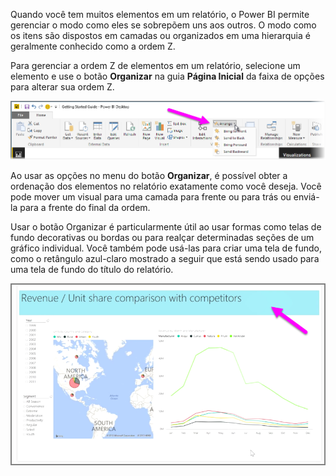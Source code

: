 Quando você tem muitos elementos em um relatório, o Power BI permite gerenciar o modo como eles se sobrepõem uns aos outros. O modo como os itens são dispostos em camadas ou organizados em uma hierarquia é geralmente conhecido como a ordem Z.

Para gerenciar a ordem Z de elementos em um relatório, selecione um elemento e use o botão **Organizar** na guia **Página Inicial** da faixa de opções para alterar sua ordem Z.

![](media/3-11f-arrange-visual-zorder/3-11f_1.png)

Ao usar as opções no menu do botão **Organizar**, é possível obter a ordenação dos elementos no relatório exatamente como você deseja. Você pode mover um visual para uma camada para frente ou para trás ou enviá-la para a frente do final da ordem.

Usar o botão Organizar é particularmente útil ao usar formas como telas de fundo decorativas ou bordas ou para realçar determinadas seções de um gráfico individual. Você também pode usá-las para criar uma tela de fundo, como o retângulo azul-claro mostrado a seguir que está sendo usado para uma tela de fundo do título do relatório.

![](media/3-11f-arrange-visual-zorder/3-11f_2.png)

